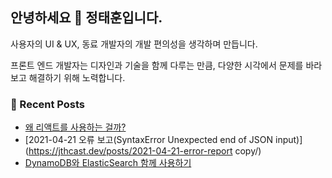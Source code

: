 ## 안녕하세요 👋 정태훈입니다.

사용자의 UI & UX, 동료 개발자의 개발 편의성을 생각하며 만듭니다.

프론트 엔드 개발자는 디자인과 기술을 함께 다루는 만큼, 다양한 시각에서 문제를 바라보고 해결하기 위해 노력합니다.

### 📙 Recent Posts

<!-- BLOG-POST-LIST:START -->
- [왜 리액트를 사용하는 걸까?](https://jthcast.dev/posts/why-use-react/)
- [2021-04-21 오류 보고(SyntaxError Unexpected end of JSON input)](https://jthcast.dev/posts/2021-04-21-error-report copy/)
- [DynamoDB와 ElasticSearch 함께 사용하기](https://jthcast.dev/posts/using-dynamodb-and-elasticsearch-together/)
<!-- BLOG-POST-LIST:END -->
